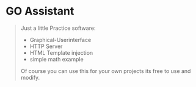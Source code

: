 # GO Assistant #

>Just a little Practice software:
>
> - Graphical-Userinterface
> - HTTP Server
> - HTML Template injection
> - simple math example
>
> Of course you can use this for your own projects its free to use and modify.
